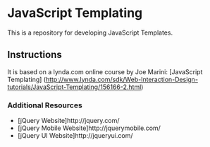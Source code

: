 JavaScript Templating
=====================
This is a repository for developing JavaScript Templates. 

## Instructions
It is based on a lynda.com online course by Joe Marini: [JavaScript Templating] (http://www.lynda.com/sdk/Web-Interaction-Design-tutorials/JavaScript-Templating/156166-2.html) 

### Additional Resources
<ul>
<li>[jQuery Website]http://jquery.com/</li>
<li>[jQuery Mobile Website]http://jquerymobile.com/</li>
<li>[jQuery UI Website]http://jqueryui.com/</li>
</ul>